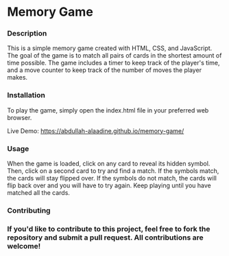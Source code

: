 <h1>Memory Game</h1>

<h3>Description</h3>

This is a simple memory game created with HTML, CSS, and JavaScript. The goal of the game is to match all pairs of cards in the shortest amount of time possible. The game includes a timer to keep track of the player's time, and a move counter to keep track of the number of moves the player makes.

<h3>Installation</h3>

To play the game, simply open the index.html file in your preferred web browser.

Live Demo: https://abdullah-alaadine.github.io/memory-game/

<h3>Usage</h3>

When the game is loaded, click on any card to reveal its hidden symbol. Then, click on a second card to try and find a match. If the symbols match, the cards will stay flipped over. If the symbols do not match, the cards will flip back over and you will have to try again. Keep playing until you have matched all the cards.

<h3>Contributing<h3>

If you'd like to contribute to this project, feel free to fork the repository and submit a pull request. All contributions are welcome!
